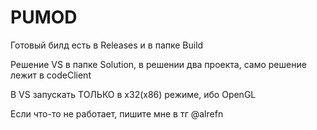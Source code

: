 # PUMOD
 
Готовый билд есть в Releases и в папке Build

Решение VS в папке Solution, в решении два проекта, само решение лежит в codeClient

В VS запускать ТОЛЬКО в x32(x86) режиме, ибо OpenGL

Если что-то не работает, пишите мне в тг @alrefn
